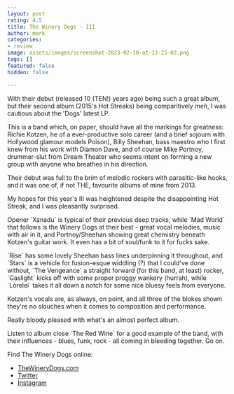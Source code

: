 ```yaml
---
layout: post
rating: 4.5
title: The Winery Dogs - III
author: mark
categories:
- review
image: assets/images/screenshot-2023-02-10-at-13-25-02.png
tags: []
featured: false
hidden: false

---
```

With their debut (released 10 (TEN!) years ago) being such a great album, but their second album (2015's Hot Streaks) being comparitively _meh_, I was cautious about the 'Dogs' latest LP.

This is a band which, on paper, should have all the markings for greatness: Richie Kotzen, he of a ever-productive solo career (and a brief sojourn with Hollywood glamour models Poison), Billy Sheehan, bass maestro who I first knew from his work with Diamon Dave, and of course Mike Portnoy, drummer-slut from Dream Theater who seems intent on forming a new group with anyone who breathes in his direction.

Their debut was full to the brim of melodic rockers with parasitic-like hooks, and it was one of, if not THE, favourite albums of mine from 2013.

My hopes for this year's III was heightened despite the disappointing Hot Streak, and I was pleasantly surprised.

Opener \`Xanadu\` is typical of their previous deep tracks, while \`Mad World\` that follows is the Winery Dogs at their best - great vocal melodies, music with air in it, and Portnoy/Sheehan showing great chemistry beneath Kotzen's guitar work. It even has a bit of soul/funk to it for fucks sake.

\`Rise\` has some lovely Sheehan bass lines underpinning it throughout, and \`Stars\` is a vehicle for fusion-esque widdling (?) that I could've done without, \`The Vengeance\` a straight forward (for this band, at least) rocker, \`Gaslight\` kicks off with some proper proggy wankery (hurrah), while \`Lorelei\` takes it all down a notch for some nice bluesy feels from everyone.

Kotzen's vocals are, as always, on point, and all three of the blokes shown they're no slouches when it comes to composition and performance.

Really bloody pleased with what's an almost perfect album.

Listen to album close \`The Red Wine\` for a good example of the band, with their influences - blues, funk, rock - all coming in bleeding together. Go on.

Find The Winery Dogs online:

* [TheWineryDogs.com](http://www.thewinerydogs.com/)
* [Twitter](https://twitter.com/thewinerydogs)
* [Instagram](https://www.instagram.com/TheWineryDogs/)